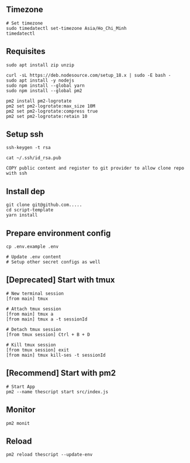 ## Timezone

```
# Set timezone
sudo timedatectl set-timezone Asia/Ho_Chi_Minh
timedatectl
```

## Requisites

```
sudo apt install zip unzip

curl -sL https://deb.nodesource.com/setup_18.x | sudo -E bash -
sudo apt install -y nodejs
sudo npm install --global yarn
sudo npm install --global pm2

pm2 install pm2-logrotate
pm2 set pm2-logrotate:max_size 10M
pm2 set pm2-logrotate:compress true
pm2 set pm2-logrotate:retain 10
```

## Setup ssh

```
ssh-keygen -t rsa

cat ~/.ssh/id_rsa.pub

COPY public content and register to git provider to allow clone repo with ssh
```

## Install dep

```
git clone git@github.com.....
cd script-template
yarn install
```

## Prepare environment config

```
cp .env.example .env

# Update .env content
# Setup other secret configs as well
```

## [Deprecated] Start with tmux

```
# New terminal session
[from main] tmux

# Attach tmux session
[from main] tmux a
[from main] tmux a -t sessionId

# Detach tmux session
[from tmux session] Ctrl + B + D

# Kill tmux session
[from tmux session] exit
[from main] tmux kill-ses -t sessionId
```

## [Recommend] Start with pm2

```
# Start App
pm2 --name thescript start src/index.js
```

## Monitor

```
pm2 monit
```

## Reload

```
pm2 reload thescript --update-env
```
